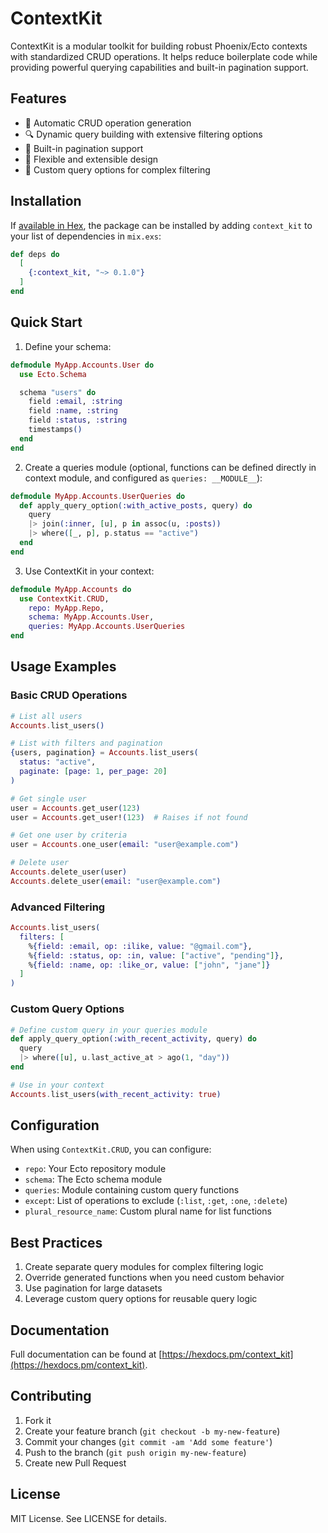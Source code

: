 # ContextKit

ContextKit is a modular toolkit for building robust Phoenix/Ecto contexts with standardized CRUD operations. It helps reduce boilerplate code while providing powerful querying capabilities and built-in pagination support.

## Features

- 🚀 Automatic CRUD operation generation
- 🔍 Dynamic query building with extensive filtering options
- 📄 Built-in pagination support
- 🔧 Flexible and extensible design
- 🎯 Custom query options for complex filtering

## Installation

If [available in Hex](https://hex.pm/docs/publish), the package can be installed
by adding `context_kit` to your list of dependencies in `mix.exs`:

```elixir
def deps do
  [
    {:context_kit, "~> 0.1.0"}
  ]
end
```

## Quick Start

1. Define your schema:

```elixir
defmodule MyApp.Accounts.User do
  use Ecto.Schema

  schema "users" do
    field :email, :string
    field :name, :string
    field :status, :string
    timestamps()
  end
end
```

2. Create a queries module (optional, functions can be defined directly in context module, and configured as `queries: __MODULE__`):

```elixir
defmodule MyApp.Accounts.UserQueries do
  def apply_query_option(:with_active_posts, query) do
    query
    |> join(:inner, [u], p in assoc(u, :posts))
    |> where([_, p], p.status == "active")
  end
end
```

3. Use ContextKit in your context:

```elixir
defmodule MyApp.Accounts do
  use ContextKit.CRUD,
    repo: MyApp.Repo,
    schema: MyApp.Accounts.User,
    queries: MyApp.Accounts.UserQueries
end
```

## Usage Examples

### Basic CRUD Operations

```elixir
# List all users
Accounts.list_users()

# List with filters and pagination
{users, pagination} = Accounts.list_users(
  status: "active",
  paginate: [page: 1, per_page: 20]
)

# Get single user
user = Accounts.get_user(123)
user = Accounts.get_user!(123)  # Raises if not found

# Get one user by criteria
user = Accounts.one_user(email: "user@example.com")

# Delete user
Accounts.delete_user(user)
Accounts.delete_user(email: "user@example.com")
```

### Advanced Filtering

```elixir
Accounts.list_users(
  filters: [
    %{field: :email, op: :ilike, value: "@gmail.com"},
    %{field: :status, op: :in, value: ["active", "pending"]},
    %{field: :name, op: :like_or, value: ["john", "jane"]}
  ]
)
```

### Custom Query Options

```elixir
# Define custom query in your queries module
def apply_query_option(:with_recent_activity, query) do
  query
  |> where([u], u.last_active_at > ago(1, "day"))
end

# Use in your context
Accounts.list_users(with_recent_activity: true)
```

## Configuration

When using `ContextKit.CRUD`, you can configure:

- `repo`: Your Ecto repository module
- `schema`: The Ecto schema module
- `queries`: Module containing custom query functions
- `except`: List of operations to exclude (`:list`, `:get`, `:one`, `:delete`)
- `plural_resource_name`: Custom plural name for list functions

## Best Practices

1. Create separate query modules for complex filtering logic
2. Override generated functions when you need custom behavior
3. Use pagination for large datasets
4. Leverage custom query options for reusable query logic

## Documentation

Full documentation can be found at [https://hexdocs.pm/context_kit](https://hexdocs.pm/context_kit).

## Contributing

1. Fork it
2. Create your feature branch (`git checkout -b my-new-feature`)
3. Commit your changes (`git commit -am 'Add some feature'`)
4. Push to the branch (`git push origin my-new-feature`)
5. Create new Pull Request

## License

MIT License. See LICENSE for details.
